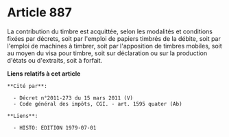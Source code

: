 # Article 887

La contribution du timbre est acquittée, selon les modalités et conditions fixées par décrets, soit par l'emploi de papiers
timbrés de la débite, soit par l'emploi de machines à timbrer, soit par l'apposition de timbres mobiles, soit au moyen du
visa pour timbre, soit sur déclaration ou sur la production d'états ou d'extraits, soit à forfait.

**Liens relatifs à cet article**

	**Cité par**:

	  - Décret n°2011-273 du 15 mars 2011 (V)
	  - Code général des impôts, CGI. - art. 1595 quater (Ab)

	**Liens**:

	  - HISTO: EDITION 1979-07-01
